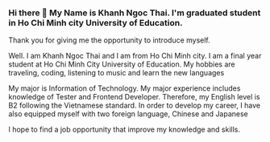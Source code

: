 ### Hi there 👋 My Name is Khanh Ngoc Thai. I'm graduated student in Ho Chi Minh city University of Education. 
Thank you for giving me the opportunity to introduce myself.

Well. I am Khanh Ngoc Thai and I am from Ho Chi Minh city. I am a final year student at Ho Chi Minh City University of Education. My hobbies are traveling, coding, listening to music and learn the new languages

My major is Information of Technology. My major experience includes knowledge of Tester and Frontend Developer. Therefore, my English level is B2 following the Vietnamese standard. In order to develop my career, I have also equipped myself with two foreign language, Chinese and Japanese 

I hope to find a job opportunity that improve my knowledge and skills.

<!--
**thaikhanhngoc/thaikhanhngoc** is a ✨ _special_ ✨ repository because its `README.md` (this file) appears on your GitHub profile.

Here are some ideas to get you started:

- 🔭 I’m currently working on ...
- 🌱 I’m currently learning ...
- 👯 I’m looking to collaborate on ...
- 🤔 I’m looking for help with ...
- 💬 Ask me about ...
- 📫 How to reach me: ...
- 😄 Pronouns: ...
- ⚡ Fun fact: ...
-->
